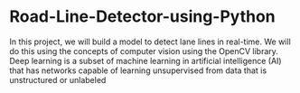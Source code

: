 # Road-Line-Detector-using-Python
In this project, we will build a model to detect lane lines in real-time. We will do this using the concepts of computer vision using the OpenCV library.  Deep learning is a subset of machine learning in artificial intelligence (AI) that has networks capable of learning unsupervised from data that is unstructured or unlabeled
